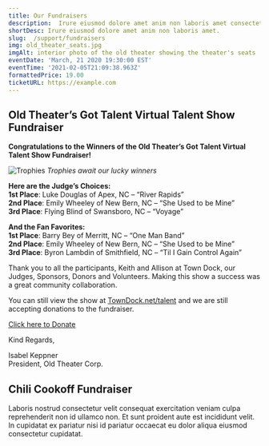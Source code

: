 ```yaml
---
title: Our Fundraisers
description:  Irure eiusmod dolore amet anim non laboris amet consectetur quis laboris consectetur. Ad dolore et pariatur ad sit ex officia ipsum proident adipisicing pariatur culpa duis. Irure nulla excepteur nulla dolore quis reprehenderit elit aliqua dolor voluptate anim do elit cupidatat.
shortDesc: Irure eiusmod dolore amet anim non laboris amet.
slug:  /support/fundraisers
img: old_theater_seats.jpg
imgAlt: interior photo of the old theater showing the theater's seats
eventDate: 'March, 21 2020 19:30:00 EST'
eventTime: '2021-02-05T21:09:38.963Z'
formattedPrice: 19.00
ticketURL: https://example.com
---
```



## Old Theater’s Got Talent Virtual Talent Show Fundraiser  
**Congratulations to the Winners of the Old Theater’s Got Talent Virtual Talent Show Fundraiser!**  

![Trophies](https://old-theater-pics.netlify.app/img/old-theaters-got-talent-trophies.jpg)
*Trophies await our lucky winners*


**Here are the Judge’s Choices:**   
**1st Place**: Luke Douglas of Apex, NC – “River Rapids”  
**2nd Place**: Emily Wheeley of New Bern, NC – “She Used to be Mine”  
**3rd Place**: Flying Blind of Swansboro, NC – “Voyage”  

**And the Fan Favorites:**  
**1st Place**: Barry Bey of Merritt, NC – “One Man Band”  
**2nd Place**: Emily Wheeley of New Bern, NC – “She Used to be Mine”  
**3rd Place**: Byron Lambdin of Smithfield, NC – “Til I Gain Control Again”  

Thank you to all the participants, Keith and Allison at Town Dock, our Judges, Sponsors, Donors and Volunteers. Making this show a success was a great community collaboration.

You can still view the show at [TownDock.net/talent](https://towndock.net/talent) and we are still accepting donations to the fundraiser. 

[Click here to Donate](/support/donate)

Kind Regards,

Isabel Keppner  
President, Old Theater Corp.


## Chili Cookoff Fundraiser
Laboris nostrud consectetur velit consequat exercitation veniam culpa reprehenderit non id ullamco non. Et sunt proident aute est incididunt velit. In cupidatat ex pariatur nisi id pariatur occaecat eu dolor aliqua eiusmod consectetur cupidatat. 


